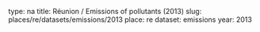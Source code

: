 type: na
title: Réunion / Emissions of pollutants (2013)
slug: places/re/datasets/emissions/2013
place: re
dataset: emissions
year: 2013
